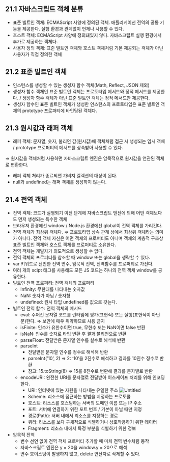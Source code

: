 ## 21.1 자바스크립트 객체 분류

- 표준 빌트인 객체: ECMAScript 사양에 정의된 객체. 애플리케이션 전역의 공통 기능을 제공한다. 실행 환경과 관계없이 언제나 사용할 수 있다.
- 호스트 객체: ECMAScript 사양에 정의돼있지 않다. 자바스크립트 실행 환경에서 추가로 제공하는 객체다.
- 사용자 정의 객체: 표준 빌트인 객체와 호스트 객체처럼 기본 제공되는 객체가 아닌 사용자가 직접 정의한 객체

## 21.2 표준 빌트인 객체

- 인스턴스를 생성할 수 있는 생성자 함수 객체(Math, Reflect, JSON 제외)
- 생성자 함수 객체인 표준 빌트인 객체는 프로토타입 메서드와 정적 메서드를 제공한다. / 생성자 함수 객체가 아닌 표준 빌트인 객체는 정적 메서드만 제공한다.
- 생성자 함수인 표준 빌트인 객체가 생성한 인스턴스의 프로토타입은 표준 빌트인 객체의 prototype 프로퍼티에 바인딩된 객체다.

## 21.3 원시값과 래퍼 객체

- 래퍼 객체: 문자열, 숫자, 불리언 값(원시값)에 객체처럼 접근 시 생성되는 임시 객체 / prototype 프로퍼티의 메서드를 상속받아 사용할 수 있다.

⇒ 원시값을 객체처럼 사용하면 자바스크립트 엔진은 암묵적으로 원시값을 연관된 객체로 변환한다.

- 래퍼 객체 처리가 종료되면 가비지 컬렉션의 대상이 된다.
- null과 undefined는 래퍼 객체를 생성하지 않는다.

## 21.4 전역 객체

- 전역 객체: 코드가 실행되기 이전 단계에 자바스크립트 엔진에 의해 어떤 객체보다도 먼저 생성되는 특수한 객체
- 브라우저 환경에선 window / Node.js 환경에선 global이 전역 객체를 가리킨다.
- 전역 객체가 최상위 객체다. ⇒ 프로토타입 상속 관계 상에서 최상위 객체라는 의미가 아니다. 전역 객체 자신은 어떤 객체의 프로퍼티도 아니며 객체의 계층적 구조상 표준 빌트인 객체와 호스트 객체를 프로퍼티로 소유한다.
- 전역 객체는 개발자가 의도적으로 생성할 수 없다.
- 전역 객체의 프로퍼티를 참조할 때 window 또는 global을 생략할 수 있다.
- var 키워드로 선언한 전역 변수, 암묵적 전역, 전역함수를 프로퍼티로 가진다.
- 여러 개의 scipt 태그를 사용해도 모든 JS 코드는 하나의 전역 객체 window를 공유한다.
- 빌트인 전역 프로퍼티: 전역 객체의 프로퍼티
  - Infinity: 무한대를 나타내는 숫자값
  - NaN: 숫자가 아님 / 숫자형
  - undefined: 원시 타입 undefined를 값으로 갖는다.
- 빌트인 전역 함수: 전역 객체의 메서드
  - eval: 주어진 문자열 코드를 런타임에 평가(표현식) 또는 실행(표현식이 아닌 문)한다. ⇒ 보안에 매우 취약하므로 사용 금지
  - isFinite: 인수가 유한수이면 true, 무한수 또는 NaN이면 false 반환
  - isNaN: 인수를 숫자로 타입 변환 후 결과 불리언으로 반환
  - parseFloat: 전달받은 문자열 인수를 실수로 해석해 반환
  - parseInt
    - 전달받은 문자열 인수를 정수로 해석해 반환
    - parseInt(’10’, 2) ⇒ 2: ‘10’을 2진수로 해석하고 결과를 10진수 정수로 반환
    - 참고: 15.toString(8) ⇒ 15를 8진수로 변환해 결과를 문자열로 반환
  - encodeURI: 완전한 URI를 문자열로 전달받아 이스케이프 처리를 위해 인코딩한다.
    - URI: 인터넷에 있는 자원을 나타내는 유일한 주소
    ![Untitled](https://prod-files-secure.s3.us-west-2.amazonaws.com/d64605c5-b4b4-4a2c-b442-4d6a5729dec4/4b5000b6-6474-4127-a3dd-a9ee6589b65f/Untitled.png)
    - Scheme: 리소스에 접근하는 방법을 지정하는 프로토콜
    - 호스트: 리소스를 호스팅하는 서버의 도메인 이름 또는 IP 주소
    - 포트: 서버에 연결하기 위한 포트 번호 / 기본이 아닐 때만 지정
    - 경로(Path): 서버 내에서 리소스를 지정하는 경로
    - 쿼리: 리소스를 보다 구체적으로 식별하거나 상호작용하기 위한 데이터
    - Fragment: 리소스 내에서 특정 부분을 식별하기 위한 정보
- 암묵적 전역
  - 변수 선언 없이 전역 객체 프로퍼티 추가할 때 마치 전역 변수처럼 동작
  - 자바스크립트 엔진은 y = 20을 window.y = 20으로 해석
  - 변수 호이스팅이 발생하지 않고, delete 연산자로 삭제할 수 있다.
